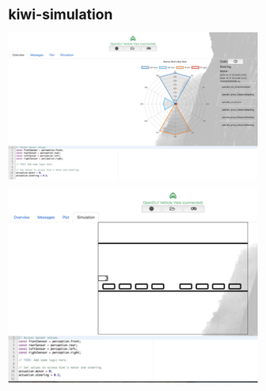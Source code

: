 # kiwi-simulation

![Code](https://raw.githubusercontent.com/se-research/kiwi-simulation/master/Code.png)

![Simulation](https://raw.githubusercontent.com/se-research/kiwi-simulation/master/Simulation.png)
